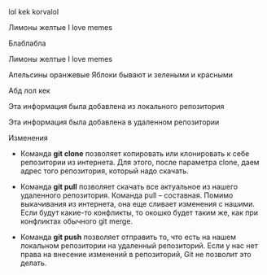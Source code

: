 lol kek korvalol 

Лимоны желтые 
I love memes

Блаблабла

Лимоны желтые 
I love memes

Апельсины оранжевые 
Яблоки бывают и зелеными и красными 

Абд
лол кек 

Эта информация была добавлена из локального репозитория

Эта информация была добавлена в удаленном репозитории

Изменения

* Команда **git clone** позволяет копировать или клонировать к себе репозитории из интернета. Для этого, после параметра clone, даем адрес  того репозитория, который надо скачать.

* Команда **git pull** позволяет скачать все актуальное из нашего удаленного репозитория. Команда pull – составная. Помимо выкачивания из интернета, она еще сливает изменения с нашими. Если будут какие-то конфликты, то окошко будет таким же, как при конфликтах обычного git merge.

* Команда **git push** позволяет отправить то, что есть на нашем локальном репозитории на удаленный репозиторий. Если у нас нет права на внесение изменений в репозиторий, Git не позволит это делать.